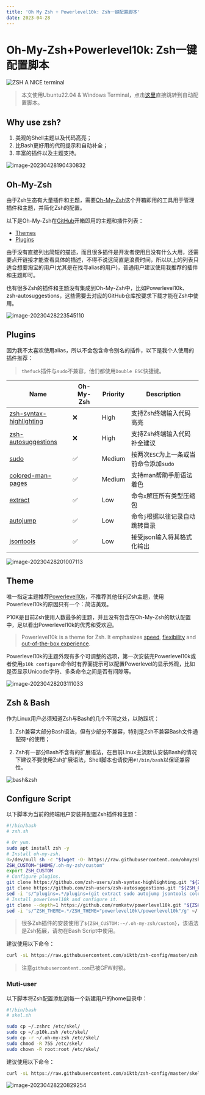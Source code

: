 ```yaml
---
title: 'Oh My Zsh + Powerlevel10k: Zsh一键配置脚本'
date: 2023-04-28
---
```


# Oh-My-Zsh+Powerlevel10k: Zsh一键配置脚本

![ZSH A NICE terminal](https://s2.loli.net/2023/04/21/PMaimRyZsV6CXnk.webp)

> 本文使用Ubuntu22.04 & Windows Terminal，点击[这里](#Configure-Script)直接跳转到自动配置脚本。

## Why use zsh?

1. 美观的Shell主题以及代码高亮；
1. 比Bash更好用的代码提示和自动补全；
1. 丰富的插件以及主题支持。

![image-20230428190430832](./../../../../AppData/Roaming/Typora/typora-user-images/image-20230428190430832.png)

## Oh-My-Zsh

由于Zsh生态有大量插件和主题，需要[Oh-My-Zsh](https://ohmyz.sh/)这个开箱即用的工具用于管理插件和主题，并简化Zsh的配置。

以下是Oh-My-Zsh在[GitHub](https://github.com/ohmyzsh/ohmyzsh)开箱即用的主题和插件列表：

- [Themes](https://github.com/ohmyzsh/ohmyzsh/wiki/Themes)
- [Plugins](https://github.com/ohmyzsh/ohmyzsh/wiki/Plugins)

由于没有直接列出简短的描述，而且很多插件是开发者使用且没有什么大用，还需要点开链接才能查看具体的描述，不得不说这简直是浪费时间，所以以上的列表只适合想要淘宝的用户(尤其是在找寻alias的用户)，普通用户建议使用我推荐的插件和主题即可。

也有很多Zsh的插件和主题没有集成到Oh-My-Zsh中，比如Powerlevel10k、zsh-autosuggestions，这些需要去对应的GitHub仓库按要求下载才能在Zsh中使用。

![image-20230428223545110](https://s2.loli.net/2023/04/28/RBd4Tlu9xstwcLV.webp)

## Plugins

因为我不太喜欢使用alias，所以不会包含命令别名的插件，以下是我个人使用的插件推荐：

> `thefuck`插件与`sudo`不兼容，他们都使用`Double ESC`快捷键。

| Name                                                         | Oh-My-Zsh | Priority | Description                             |
| ------------------------------------------------------------ | --------- | -------- | --------------------------------------- |
| [zsh-syntax-highlighting](https://github.com/zsh-users/zsh-syntax-highlighting) | ❌         | High     | 支持Zsh终端输入代码高亮                 |
| [zsh-autosuggestions](https://github.com/zsh-users/zsh-autosuggestions) | ❌         | High     | 支持Zsh终端输入代码补全建议             |
| [sudo](https://github.com/ohmyzsh/ohmyzsh/tree/master/plugins/sudo) | ✅         | Medium   | 按两次`ESC`为上一条或当前命令添加`sudo` |
| [colored-man-pages](https://github.com/ohmyzsh/ohmyzsh/tree/master/plugins/colored-man-pages) | ✅         | Medium   | 支持man帮助手册语法着色                 |
| [extract](https://github.com/le0me55i/zsh-extract)           | ✅         | Low      | 命令`x`解压所有类型压缩包               |
| [autojump](https://github.com/wting/autojump)                | ✅         | Low      | 命令`j`根据以往记录自动跳转目录         |
| [jsontools](https://github.com/ohmyzsh/ohmyzsh/tree/master/plugins/jsontools) | ✅         | Low      | 接受json输入将其格式化输出              |

![image-20230428201007113](https://s2.loli.net/2023/04/28/LwzD2PlKbQE8MAY.webp)

## Theme

唯一指定主题推荐[Powerlevel10k](https://github.com/romkatv/powerlevel10k)，不推荐其他任何Zsh主题，使用Powerlevel10k的原因只有一个：简洁美观。

P10K是目前Zsh使用人数最多的主题，并且没有包含在Oh-My-Zsh的默认配置中，足以看出Powerlevel10k的优秀和受欢迎。

> Powerlevel10k is a theme for Zsh. It emphasizes [speed](https://github.com/romkatv/powerlevel10k#uncompromising-performance), [flexibility](https://github.com/romkatv/powerlevel10k#extremely-customizable) and [out-of-the-box experience](https://github.com/romkatv/powerlevel10k#configuration-wizard).

Powerlevel10k的主题外观有多个可调整的选项，第一次安装完Powerlevel10k或者使用`p10k configure`命令时有界面提示可以配置Powerlevel的显示外观，比如是否显示Unicode字符、多条命令之间是否有间隙等。

![image-20230428203111033](https://s2.loli.net/2023/04/28/AeXJUaTC2wO5LWp.webp)

## Zsh & Bash

作为Linux用户必须知道Zsh与Bash的几个不同之处，以防踩坑：

1. Zsh兼容大部分Bash语法，但有少部分不兼容，特别是Zsh不兼容Bash文件通配符`*`的使用；

2. Zsh有一部分Bash不含有的扩展语法，在目前Linux主流默认安装Bash的情况下建议不要使用Zsh扩展语法，Shell脚本也请使用`#!/bin/bash`以保证兼容性。


![bash&zsh](https://s2.loli.net/2023/04/28/Ewq3DWg7lcj1Tsx.webp)

## Configure Script

以下脚本为当前的终端用户安装并配置Zsh插件和主题：

```bash
#!/bin/bash
# zsh.sh

# Or yum.
sudo apt install zsh -y
# Install oh-my-zsh.
0>/dev/null sh -c "$(wget -O- https://raw.githubusercontent.com/ohmyzsh/ohmyzsh/master/tools/install.sh)"
ZSH_CUSTOM="$HOME/.oh-my-zsh/custom"
export ZSH_CUSTOM
# Configure plugins.
git clone https://github.com/zsh-users/zsh-syntax-highlighting.git "${ZSH_CUSTOM}"/plugins/zsh-syntax-highlighting
git clone https://github.com/zsh-users/zsh-autosuggestions.git "${ZSH_CUSTOM}"/plugins/zsh-autosuggestions
sed -i 's/^plugins=.*/plugins=(git extract sudo autojump jsontools colored-man-pages zsh-autosuggestions zsh-syntax-highlighting)/g' ~/.zshrc
# Install powerlevel10k and configure it.
git clone --depth=1 https://github.com/romkatv/powerlevel10k.git "${ZSH_CUSTOM}"/themes/powerlevel10k
sed -i 's/^ZSH_THEME=.*/ZSH_THEME="powerlevel10k\/powerlevel10k"/g' ~/.zshrc
```

> 很多Zsh插件的安装使用了`${ZSH_CUSTOM:-~/.oh-my-zsh/custom}`，该语法是Zsh拓展，请勿在Bash Script中使用。

建议使用以下命令：

```bash
curl -sL https://raw.githubusercontent.com/aiktb/zsh-config/master/zsh.sh | bash && zsh
```

> 注意`githubusercontent.com`已被GFW封锁。

### Muti-user

以下脚本将Zsh配置添加到每一个新建用户的home目录中：

```bash
#!/bin/bash
# skel.sh

sudo cp ~/.zshrc /etc/skel/
sudo cp ~/.p10k.zsh /etc/skel/
sudo cp -r ~/.oh-my-zsh /etc/skel/
sudo chmod -R 755 /etc/skel/
sudo chown -R root:root /etc/skel/
```

建议使用以下命令：

```bash
curl -sL https://raw.githubusercontent.com/aiktb/zsh-config/master/skel.sh | bash
```

![image-20230428220829254](https://s2.loli.net/2023/04/28/5qBetXNgchw9I3Z.webp)
